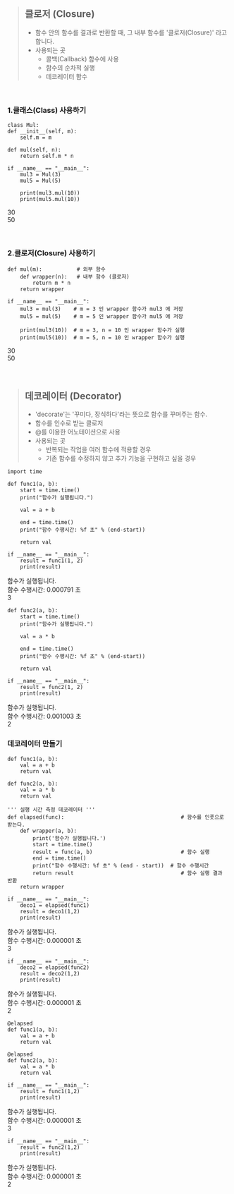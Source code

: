 > ## 클로저 (Closure)
> - 함수 안의 함수를 결과로 반환할 때, 그 내부 함수를 '클로저(Closure)' 라고 합니다.
> - 사용되는 곳
>   - 콜백(Callback) 함수에 사용
>   - 함수의 순차적 실행
>   - 데코레이터 함수

<br>

### 1.클래스(Class) 사용하기

    class Mul:
    def __init__(self, m):
        self.m = m

    def mul(self, n):
        return self.m * n

    if __name__ == "__main__":
        mul3 = Mul(3)
        mul5 = Mul(5)

        print(mul3.mul(10)) 
        print(mul5.mul(10)) 

30   
50  

<br>

### 2.클로저(Closure) 사용하기

    def mul(m):           # 외부 함수
        def wrapper(n):   # 내부 함수 (클로저)
            return m * n
        return wrapper

    if __name__ == "__main__":
        mul3 = mul(3)    # m = 3 인 wrapper 함수가 mul3 에 저장 
        mul5 = mul(5)    # m = 5 인 wrapper 함수가 mul5 에 저장

        print(mul3(10))  # m = 3, n = 10 인 wrapper 함수가 실행
        print(mul5(10))  # m = 5, n = 10 인 wrapper 함수가 실행

30   
50 

<br>

> ## 데코레이터 (Decorator)
> - 'decorate'는 '꾸미다, 장식하다'라는 뜻으로 함수를 꾸며주는 함수.
> - 함수를 인수로 받는 클로저
> - @를 이용한 어노테이션으로 사용
> - 사용되는 곳
>   - 반복되는 작업을 여러 함수에 적용할 경우
>   - 기존 함수를 수정하지 않고 추가 기능을 구현하고 싶을 경우

    import time

    def func1(a, b):
        start = time.time()
        print("함수가 실행됩니다.")
    
        val = a + b
    
        end = time.time()
        print("함수 수행시간: %f 초" % (end-start))
    
        return val

    if __name__ == "__main__":
        result = func1(1, 2)
        print(result)

함수가 실행됩니다.   
함수 수행시간: 0.000791 초   
3   

    def func2(a, b):
        start = time.time()
        print("함수가 실행됩니다.")
    
        val = a * b
    
        end = time.time()
        print("함수 수행시간: %f 초" % (end-start))
    
        return val

    if __name__ == "__main__":
        result = func2(1, 2)
        print(result)

함수가 실행됩니다.   
함수 수행시간: 0.001003 초   
2   

### 데코레이터 만들기

~~~
def func1(a, b):
    val = a + b   
    return val

def func2(a, b):
    val = a * b   
    return val
~~~
~~~
''' 실행 시간 측정 데코레이터 '''
def elapsed(func):                                     # 함수를 인풋으로 받는다.
    def wrapper(a, b):
        print('함수가 실행됩니다.')
        start = time.time()
        result = func(a, b)                            # 함수 실행
        end = time.time()
        print("함수 수행시간: %f 초" % (end - start))  # 함수 수행시간
        return result                                  # 함수 실행 결과 반환
    return wrapper
~~~
~~~
if __name__ == "__main__":
    deco1 = elapsed(func1)
    result = deco1(1,2)
    print(result)
~~~
함수가 실행됩니다.   
함수 수행시간: 0.000001 초   
3   

~~~
if __name__ == "__main__":
    deco2 = elapsed(func2)
    result = deco2(1,2)
    print(result)
~~~

함수가 실행됩니다.   
함수 수행시간: 0.000001 초   
2   

~~~
@elapsed
def func1(a, b):
    val = a + b   
    return val

@elapsed
def func2(a, b):
    val = a * b   
    return val
~~~
~~~
if __name__ == "__main__":
    result = func1(1,2)
    print(result)
~~~
함수가 실행됩니다.   
함수 수행시간: 0.000001 초   
3   

~~~
if __name__ == "__main__":
    result = func2(1,2)
    print(result)
~~~
함수가 실행됩니다.   
함수 수행시간: 0.000001 초   
2   

